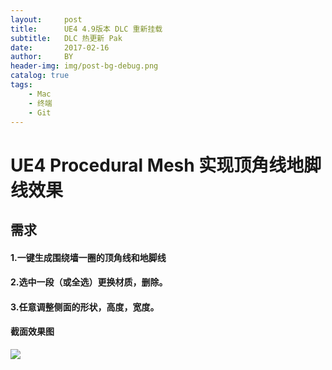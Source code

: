 ```yaml
---
layout:     post
title:      UE4 4.9版本 DLC 重新挂载
subtitle:   DLC 热更新 Pak
date:       2017-02-16
author:     BY
header-img: img/post-bg-debug.png
catalog: true
tags:
    - Mac
    - 终端
    - Git
---
```


# UE4 Procedural Mesh 实现顶角线地脚线效果

## 需求
#### 1.一键生成围绕墙一圈的顶角线和地脚线
#### 2.选中一段（或全选）更换材质，删除。
#### 3.任意调整侧面的形状，高度，宽度。

#### 截面效果图

![](http://mingchuan.wang/img/boundary/show_1.png)
